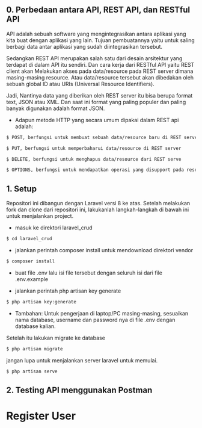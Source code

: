 ## 0. Perbedaan antara API, REST API, dan RESTful API
API adalah sebuah software yang mengintegrasikan antara aplikasi yang kita buat dengan aplikasi yang lain. Tujuan pembuatannya yaitu untuk saling berbagi data antar aplikasi   yang sudah diintegrasikan tersebut.

Sedangkan REST API merupakan salah satu dari desain arsitektur yang terdapat di dalam API itu sendiri. Dan cara kerja dari RESTful API yaitu REST client akan Melakukan akses     pada data/resource pada REST server dimana masing-masing resource. Atau data/resource tersebut akan dibedakan oleh sebuah global ID atau URIs (Universal Resource Identifiers).

Jadi, Nantinya data yang diberikan oleh REST server itu bisa berupa format text, JSON atau XML. Dan saat ini format yang paling populer dan paling banyak digunakan adalah       format JSON.

* Adapun metode HTTP yang secara umum dipakai dalam REST api adalah:
```bash
$ POST, berfungsi untuk membuat sebuah data/resource baru di REST server
```
```bash
$ PUT, berfungsi untuk memperbaharui data/resource di REST server
```
```bash
$ DELETE, berfungsi untuk menghapus data/resource dari REST serve
```
```bash
$ OPTIONS, berfungsi untuk mendapatkan operasi yang disupport pada resource dari REST server.
```

## 1. Setup
Repositori ini dibangun dengan Laravel versi 8 ke atas. Setelah melakukan fork dan clone dari repositori ini, lakukanlah langkah-langkah di bawah ini untuk menjalankan project. 

* masuk ke direktori laravel_crud
```bash
$ cd laravel_crud
```
* jalankan perintah composer install untuk mendownload direktori vendor
```bash
$ composer install
```
* buat file .env lalu isi file tersebut dengan seluruh isi dari file .env.example

* jalankan perintah php artisan key generate
```bash
$ php artisan key:generate
```

* Tambahan: Untuk pengerjaan di laptop/PC masing-masing, sesuaikan nama database, username dan password nya di file .env dengan database kalian. 

Setelah itu lakukan migrate ke database
```bash
$ php artisan migrate
```

jangan lupa untuk menjalankan server laravel untuk memulai.
```bash
$ php artisan serve
```


## 2. Testing API menggunakan Postman

# Register User 
